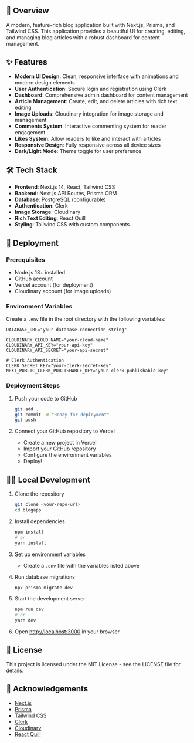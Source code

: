 ## 🚀 Overview

A modern, feature-rich blog application built with Next.js, Prisma, and Tailwind CSS. This application provides a beautiful UI for creating, editing, and managing blog articles with a robust dashboard for content management.

## ✨ Features

- **Modern UI Design**: Clean, responsive interface with animations and modern design elements
- **User Authentication**: Secure login and registration using Clerk
- **Dashboard**: Comprehensive admin dashboard for content management
- **Article Management**: Create, edit, and delete articles with rich text editing
- **Image Uploads**: Cloudinary integration for image storage and management
- **Comments System**: Interactive commenting system for reader engagement
- **Likes System**: Allow readers to like and interact with articles
- **Responsive Design**: Fully responsive across all device sizes
- **Dark/Light Mode**: Theme toggle for user preference

## 🛠️ Tech Stack

- **Frontend**: Next.js 14, React, Tailwind CSS
- **Backend**: Next.js API Routes, Prisma ORM
- **Database**: PostgreSQL (configurable)
- **Authentication**: Clerk
- **Image Storage**: Cloudinary
- **Rich Text Editing**: React Quill
- **Styling**: Tailwind CSS with custom components

## 🚀 Deployment

### Prerequisites

- Node.js 18+ installed
- GitHub account
- Vercel account (for deployment)
- Cloudinary account (for image uploads)

### Environment Variables

Create a `.env` file in the root directory with the following variables:

```env
DATABASE_URL="your-database-connection-string"

CLOUDINARY_CLOUD_NAME="your-cloud-name"
CLOUDINARY_API_KEY="your-api-key"
CLOUDINARY_API_SECRET="your-api-secret"

# Clerk Authentication
CLERK_SECRET_KEY="your-clerk-secret-key"
NEXT_PUBLIC_CLERK_PUBLISHABLE_KEY="your-clerk-publishable-key"

```

### Deployment Steps

1. Push your code to GitHub
   ```bash
   git add .
   git commit -m "Ready for deployment"
   git push
   ```

2. Connect your GitHub repository to Vercel
   - Create a new project in Vercel
   - Import your GitHub repository
   - Configure the environment variables
   - Deploy!

## 🏃‍♂️ Local Development

1. Clone the repository
   ```bash
   git clone <your-repo-url>
   cd blogapp
   ```

2. Install dependencies
   ```bash
   npm install
   # or
   yarn install
   ```

3. Set up environment variables
   - Create a `.env` file with the variables listed above

4. Run database migrations
   ```bash
   npx prisma migrate dev
   ```

5. Start the development server
   ```bash
   npm run dev
   # or
   yarn dev
   ```

6. Open [http://localhost:3000](http://localhost:3000) in your browser

## 📝 License

This project is licensed under the MIT License - see the LICENSE file for details.

## 🙏 Acknowledgements

- [Next.js](https://nextjs.org/)
- [Prisma](https://www.prisma.io/)
- [Tailwind CSS](https://tailwindcss.com/)
- [Clerk](https://clerk.dev/)
- [Cloudinary](https://cloudinary.com/)
- [React Quill](https://github.com/zenoamaro/react-quill)
